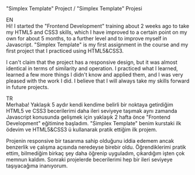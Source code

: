 "Simplex Template" Project / "Simplex Template" Projesi

EN <br>
Hi! I started the "Frontend Development" training about 2 weeks ago to take my HTML5 and CSS3 skills, which I have improved to a certain point on my own for about 5 months, to a further level and to improve myself in Javascript.
"Simplex Template" is my first assignment in the course and my first project that I practiced using HTML5&CSS3.

I can't claim that the project has a responsive design, but it was almost identical in terms of similarity and operation. I practiced what I learned, learned a few more things I didn't know and applied them, and I was very pleased with the work I did.
I believe that I will always take my skills forward in future projects.

TR <br>
Merhaba! Yaklaşık 5 aydır kendi kendime belirli bir noktaya getirdiğim HTML5 ve CSS3 becerilerimi daha ileri seviyeye taşımak aynı zamanda Javascript konusunda gelişmek için yaklaşık 2 hafta önce "Frontend Development" eğitimine başladım.
"Simplex Template" benim kurstaki ilk ödevim ve HTML5&CSS3 ü kullanarak pratik ettiğim ilk projem.

Projenin responsive bir tasarıma sahip olduğunu iddia edemem ancak benzerlik ve çalışma açısında neredeyse birebir oldu. Öğrendiklerimi pratik ettim, bilmediğim birkaç şey daha öğrenip uyguladım, çıkardığım işten çok memnun kaldım.
Sonraki projelerde becerilerimi hep bir ileri seviyeye taşıyacağıma inanıyorum.

